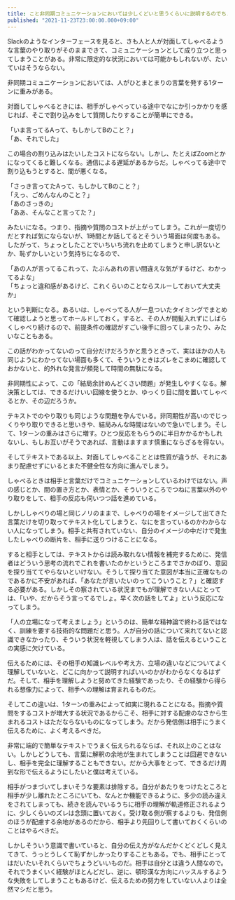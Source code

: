 ```yaml
---
title: こと非同期コミュニケーションにおいては少しくどいと思うくらいに説明するのでちょうどいい
published: "2021-11-23T23:00:00.000+09:00"
---
```


Slackのようなインターフェースを見ると、さも人と人が対面してしゃべるような言葉のやり取りがそのままできて、コミュニケーションとして成り立つと思ってしまうことがある。非常に限定的な状況においては可能かもしれないが、たいていはそうならない。

非同期コミュニケーションにおいては、人がひとまとまりの言葉を発する1ターンに重みがある。

対面してしゃべるときには、相手がしゃべっている途中でなにか引っかかりを感じれば、そこで割り込みをして質問したりすることが簡単にできる。

「いま言ってるAって、もしかしてBのこと？」<br>
「あ、それでした」

この場合の割り込みはたいしたコストにならない。しかし、たとえばZoomとかになってくると難しくなる。通信による遅延があるからだ。しゃべってる途中で割り込もうとすると、間が悪くなる。

「さっき言ってたAって、もしかしてBのこと？」<br>
「えっ、ごめんなんのこと？」<br>
「あのさっきの」<br>
「ああ、そんなこと言ってた？」

みたいになる。つまり、指摘や質問のコストが上がってしまう。これが一度切りだとすれば気にならないが、1時間とか話してるとそういう場面は何度もある。したがって、ちょっとしたことでいちいち流れを止めてしまうと申し訳ないとか、恥ずかしいという気持ちになるので、

「あの人が言ってるこれって、たぶんあれの言い間違えな気がするけど、わかってるよな」<br>
「ちょっと違和感があるけど、これくらいのことならスルーしておいて大丈夫か」

という判断になる。あるいは、しゃべってる人が一息ついたタイミングでまとめて確認しようと思ってホールドしておく。すると、その人が間髪入れずにしばらくしゃべり続けるので、前提条件の確認がすごい後手に回ってしまったり、みたいなこともある。

この話がわかってないのって自分だけだろうかと思うときって、実はほかの人も同じようにわかってない場面も多くて、そういうときはズレをこまめに確認しておかないと、的外れな発言が頻発して時間の無駄になる。

非同期性によって、この「結局余計めんどくさい問題」が発生しやすくなる。解決策としては、できるだけいい回線を使うとか、ゆっくり目に間を置いてしゃべるとか、その辺だろうか。

テキストでのやり取りも同じような問題を孕んでいる。非同期性が高いのでじっくりやり取りできると思いきや、結局みんな時間はないので急いでしまう。そして、1ターンの重みはさらに増す。ひとつ反応をもらうのに半日かかるかもしれないし、もしお互いがそうであれば、言動はますます慎重にならざるを得ない。

そしてテキストである以上、対面してしゃべることとは性質が違うが、それにあまり配慮せずにいるとまた不健全性な方向に進んでしまう。

しゃべるときは相手と言葉だけでコミュニケーションしているわけではない。声の感じとか、間の置き方とか、表情とか、そういうところでつねに言葉以外のやり取りをして、相手の反応も伺いつつ話を進めている。

しかししゃべりの場と同じノリのままで、しゃべりの場をイメージして出てきた言葉だけを切り取ってテキスト化してしまうと、なにを言っているのかわからない人になってしまう。相手と共有されていない、自分のイメージの中だけで発生したしゃべりの断片を、相手に送りつけることになる。

すると相手としては、テキストからは読み取れない情報を補完するために、発信者はどういう思考の流れでこれを書いたのかというところまでさかのぼり、意図を探り当ててやらないといけない。そうして探り当てた意図が本当に正確なものであるかに不安があれば、「あなたが言いたいのってこういうこと？」と確認する必要がある。しかしその察されている状況までもが理解できない人にとっては、「いや、だからそう言ってるでしょ。早く次の話をしてよ」という反応になってしまう。

「人の立場になって考えましょう」というのは、簡単な精神論で終わる話ではなく、訓練を要する技術的な問題だと思う。人が自分の話について来れてないと認識できなかったり、そういう状況を軽視してしまう人は、話を伝えるということの実感に欠けている。

伝えるためには、その相手の知識レベルや考え方、立場の違いなどについてよく理解していないと、どこに向かって説明すればいいのかがわからなくなるはずだ。そして、相手を理解しようと努めてきた経験であったり、その経験から得られる想像力によって、相手への理解は育まれるものだ。

そしてこの違いは、1ターンの重みによって如実に現れることになる。指摘や質問をするコストが増大する状況であるからこそ、相手に対する配慮のなさから生まれるコストはただならないものになってしまう。だから発信側は相手にうまく伝えるために、よく考えるべきだ。

非常に端的で簡単なテキストでうまく伝えられるならば、それ以上のことはない。しかしどうしても、言葉に解釈の余地が生まれてしまうことは回避できないし、相手を完全に理解することもできない。だから大事をとって、できるだけ周到な形で伝えるようにしたいと僕は考えている。

相手がつまづいてしまいそうな要素は排除する。自分があたりをつけたところと相手が少し離れたところにいても、なんとか機能できるように、多少の読み違えをされてしまっても、続きを読んでいるうちに相手の理解が軌道修正されるように、少しくらいのズレは念頭に置いておく。受け取る側が察するよりも、発信側のほうが配慮する余地があるのだから、相手より先回りして書いておくくらいのことはやるべきだ。

しかしそういう意識で書いていると、自分の伝え方がなんだかくどくどしく見えてきて、うっとうしくて恥ずかしかったりすることもある。でも、相手にとってはだいたいそれくらいでちょうどいいものだ。相手は自分とは違う人間なので。それでうまくいく経験がほとんどだし、逆に、頓珍漢な方向にハッスルするような失敗をしてしまうこともあるけど、伝えるための努力をしていない人よりは全然マシだと思う。
